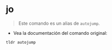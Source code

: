 # jo

> Este comando es un alias de `autojump`.

- Vea la documentación del comando original:

`tldr autojump`

